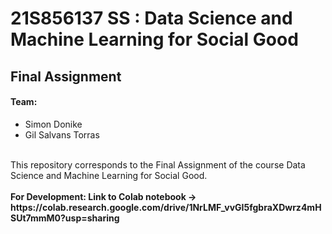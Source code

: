 # 21S856137 SS : Data Science and Machine Learning for Social Good
## Final Assignment
#### Team: 
  - Simon Donike 
  - Gil Salvans Torras 
 <br>
This repository corresponds to the Final Assignment of the course Data Science and Machine Learning for Social Good. <br> <br>
<b>For Development: Link to Colab notebook -> https://colab.research.google.com/drive/1NrLMF_vvGI5fgbraXDwrz4mHSUt7mmM0?usp=sharing </b>

